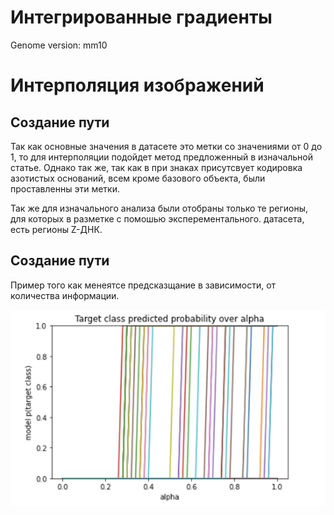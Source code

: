 # Интегрированные градиенты
Genome version: mm10

# Интерполяция изображений

## Создание пути 

Так как основные значения в датасете это метки со значениями от 0 до 1, то для интерполяции подойдет метод предложенный в изначальной статье. Однако так же, так как в при знаках присутсвует кодировка азотистых оснований, всем кроме базового объекта, были проставленны  эти метки.

Так же для изначального анализа были отобраны только те регионы, для которых в разметке с помошью эксперементального. датасета, есть регионы Z-ДНК.

## Создание пути

Пример того как менеятсе предсказщание в зависимости, от количества информации. 

![alt text](https://github.com/Emilichka/diplom_sourse/blob/main/graphics/prob_changes.png)



